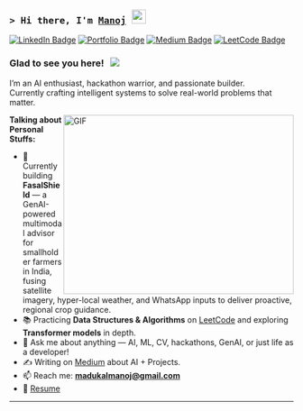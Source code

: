 ### <samp>&gt; Hi there, I'm <a href="https://madukalmanoj.github.io/Manoj_portfolio/" target="_blank">Manoj</a> <img src="https://media.giphy.com/media/hvRJCLFzcasrR4ia7z/giphy.gif" width="25"> </samp>

[![LinkedIn Badge](https://img.shields.io/badge/-LinkedIn-0e76a8?style=flat-square&logo=Linkedin&logoColor=white)](https://www.linkedin.com/in/manojmadukal/)
[![Portfolio Badge](https://img.shields.io/badge/Portfolio-3b5998?style=flat-square&logo=google-chrome&logoColor=white)](https://madukalmanoj.github.io/Manoj_portfolio/)
[![Medium Badge](https://img.shields.io/badge/Medium-%2312100E.svg?&style=flat-square&logo=medium&logoColor=white)](https://medium.com/@madukalmanoj)
[![LeetCode Badge](https://img.shields.io/badge/LeetCode-FFA116?style=flat-square&logo=LeetCode&logoColor=white)](https://leetcode.com/u/madukalmanoj/)

### Glad to see you here! &nbsp; ![](https://visitor-badge.glitch.me/badge?page_id=Madukalmanoj.Madukalmanoj)

I’m an AI enthusiast, hackathon warrior, and passionate builder.  
Currently crafting intelligent systems to solve real-world problems that matter.

<img align="right" alt="GIF" src="https://github.com/Gapur/Gapur/blob/main/assets/coding.gif?raw=true" width="408" height="318" />

**Talking about Personal Stuffs:**

- 🌾 Currently building **FasalShield** — a GenAI-powered multimodal advisor for smallholder farmers in India, fusing satellite imagery, hyper-local weather, and WhatsApp inputs to deliver proactive, regional crop guidance.
- 📚 Practicing **Data Structures & Algorithms** on [LeetCode](https://leetcode.com/u/madukalmanoj/) and exploring **Transformer models** in depth.
- 💬 Ask me about anything — AI, ML, CV, hackathons, GenAI, or just life as a developer!
- ✍️ Writing on [Medium](https://medium.com/@madukalmanoj) about AI + Projects.
- 📫 Reach me: **madukalmanoj@gmail.com**
- 📄 [Resume](https://drive.google.com/file/d/1gXFChjYBxP64jykYyW1che3CLT5La1CH/view?usp=sharing)

---

